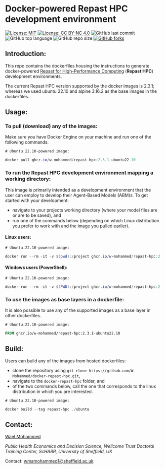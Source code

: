 # Docker-powered Repast HPC development environment
[![License: MIT](https://img.shields.io/badge/License-MIT-yellow.svg)](https://opensource.org/licenses/MIT)
[![License: CC BY-NC 4.0](https://licensebuttons.net/l/by-nc/4.0/80x15.png)](https://creativecommons.org/licenses/by-nc/4.0/)
![GitHub last commit](https://img.shields.io/github/last-commit/W-Mohammed/docker-repast-hpc?color=red&style=plastic)
![GitHub top language](https://img.shields.io/github/languages/top/W-Mohammed/docker-repast-hpc?style=plastic)
![GitHub repo size](https://img.shields.io/github/repo-size/W-Mohammed/docker-repast-hpc?style=plastic)
[![GitHub forks](https://img.shields.io/github/forks/W-Mohammed/docker-repast-hpc?style=social&label=Fork&maxAge=2592000)](https://GitHub.com/W-Mohammed/docker-repast-hpc/network/)


## Introduction:
This repo contains the dockerfiles housing the instructions to generate docker-powered [Repast for High-Performance Computing](https://repast.github.io/repast_hpc.html) (**Repast HPC**) development environments.

The current Repast HPC version supported by the docker images is 2.3.1; whereas we used ubuntu 22.10 and alpine 3.16.2 as the base images in the dockerfiles.

## Usage:
### To pull (download) any of the images:
Make sure you have Docker Engine on your machine and run one of the following commands.

`# Ubuntu.22.10-powered image:`
```powershell
docker pull ghcr.io/w-mohammed/repast-hpc:2.3.1-ubuntu22.10
```
### To run the Repast HPC development environment mapping a working directory: 
This image is primarily intended as a development environment that the user can employ to develop their Agent-Based Models (ABM)s. To get started with your development: 
- navigate to your projects working directory (where your model files are or are to be saved), and
- run one of the commands below (depending on which Linux distribution you prefer to work with and the image you pulled earlier).

#### Linux users:
`# Ubuntu.22.10-powered image:`
```powershell
docker run --rm -it -v $(pwd):/project ghcr.io/w-mohammed/repast-hpc:2.3.1-ubuntu22.10
```
#### Windows users (PowerShell):
`# Ubuntu.22.10-powered image:`
```powershell
docker run --rm -it -v $(PWD):/project ghcr.io/w-mohammed/repast-hpc:2.3.1-ubuntu22.10
```
### To use the images as base layers in a dockerfile:
It is also possible to use any of the supported images as a base layer in other dockerfiles. 

`# Ubuntu.22.10-powered image:`
```dockerfile
FROM ghcr.io/w-mohammed/repast-hpc:2.3.1-ubuntu22.10
```
## Build:
Users can build any of the images from hosted dockerfiles:
- clone the repository using `git clone https://github.com/W-Mohammed/docker-repast-hpc.git`,
- navigate to the `docker-repast-hpc` folder, and 
- of the two commands below, call the one that corresponds to the linux distribution in which you are interested.

`# Ubuntu.22.10-powered image:`
```powershell
docker build --tag repast-hpc ./ubuntu
```
## Contact:
[Wael Mohammed](https://www.linkedin.com/in/wael-mohammed/)

*Public Health Economics and Decision Science, Wellcome Trust Doctoral Training Center, ScHARR, University of Sheffield, UK*

Contact:   wmamohammed1@sheffield.ac.uk